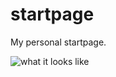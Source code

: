 # startpage
My personal startpage.

![what it looks like](http://res.cloudinary.com/cademcniven/image/upload/v1460322271/6702853eec88e05d51485d95135f50d0_ueaai0.png)
